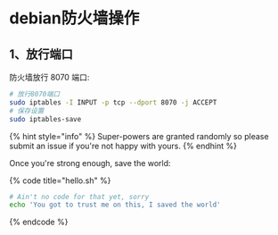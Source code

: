 # debian防火墙操作

## 1、放行端口

防火墙放行 8070 端口:

```bash
# 放行8070端口
sudo iptables -I INPUT -p tcp --dport 8070 -j ACCEPT
# 保存设置
sudo iptables-save
```

{% hint style="info" %}
&#x20;Super-powers are granted randomly so please submit an issue if you're not happy with yours.
{% endhint %}

Once you're strong enough, save the world:

{% code title="hello.sh" %}
```bash
# Ain't no code for that yet, sorry
echo 'You got to trust me on this, I saved the world'
```
{% endcode %}

